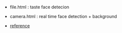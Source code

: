 

- file.html : taste face detecion
- camera.html : real time face detection + background
  
- [reference](https://github.com/tensorflow/tfjs-models/tree/master/blazeface)